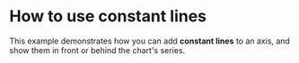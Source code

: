# How to use constant lines


<p>This example demonstrates how you can add <strong>c</strong><strong>onstant </strong><strong>l</strong><strong>ines</strong> to an axis, and show them in front or behind the chart's series.</p>

<br/>


